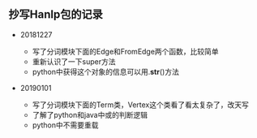 ## 抄写Hanlp包的记录

- 20181227
    - 写了分词模块下面的Edge和FromEdge两个函数，比较简单
    - 重新认识了一下super方法
    - python中获得这个对象的信息可以用.__str__()方法
    
- 20190101
    - 写了分词模块下面的Term类，Vertex这个类看了看太复杂了，改天写
    - 了解了python和java中或的判断逻辑
    - python中不需要重载
    
